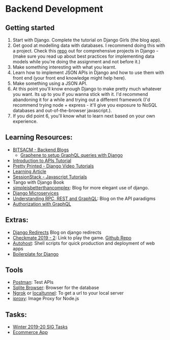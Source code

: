 # Backend Development

## Getting started

1. Start with Django. Complete the tutorial on Django Girls (the blog app).
2. Get good at modelling data with databases. I recommend doing this with a project. Check this [repo](github.com/dush-t/dvm-assignments) out for comprehensive projects in Django - (make sure you read up about best practices for implementing data models while you're doing the assignment and not before it.)
3. Make something interesting with what you learnt.
4. Learn how to implement JSON APIs in Django and how to use them with front end (your front end knowledge might help here).
5. Make something using a JSON API.
6. At this point you'll know enough Django to make pretty much whatever you want. Its up to you if you wanna stick with it. I'd recommend abandoning it for a while and trying out a different framework (I'd recommend trying node + express - it'll give you exposure to NoSQL databases and out-of-the-browser javascript.).
7. If you did point 6, you'll know what to learn next based on your own experience.

## Learning Resources:
- [BITSACM - Backend Blogs](https://blog.bitsacm.in/tag/backend/)
    - [Graphene to setup GraphQL queries with Django](https://blog.bitsacm.in/using-graphql-with-diango/)
- [Introduction to APIs Tutorial](https://zapier.com/learn/apis/chapter-1-introduction-to-apis/)
- [Pretty Printed - Django Video Tutorials](https://www.youtube.com/playlist?list=PLXmMXHVSvS-DQfOsQdXkzEZyD0Vei7PKf)
- [Learning Article](https://github.com/bitsacm/learning-articles/blob/master/django.md)
- [SessionStack - Javascript Tutorials](https://blog.sessionstack.com/tagged/tutorial)
- Tango with Django Book
- [simpleisbetterthancomplex](https://simpleisbetterthancomplex.com/): Blog for more elegant use of django.
- [Django Microservices](https://www.elastic.co/videos/django-microservices-made-easy-by-paul-hallett)
- [Understanding RPC, REST and GraphQL](https://apisyouwonthate.com/blog/understanding-rpc-rest-and-graphql/): Blog on the API paradigms
- [Authorization with GraphQL](https://jkettmann.com/authorization-with-graphql-and-custom-directives/)

## Extras:
- [Django Redirects](https://realpython.com/django-redirects/) Blog on django redirects
- [Checkmate 2019 - 2](http://checkmate2019.herokuapp.com): Link to play the game. [Github Repo](https://github.com/ashryaagr/Checkmate-2019-2)
- [Autohost](http://github.com/dush-t/autohost): Shell scripts for quick production and deployment of web apps
- [Boilerplate for Django](https://github.com/anshalshukla/Cookiecutter_Django)

## Tools
- [Postman](https://www.postman.com/): Test APIs
- [Sqlite Browser](https://sqlitebrowser.org/): Browser for the database
- [Ngrok](https://ngrok.com/) or [localtunnel](https://localtunnel.github.io/www/): To get a url to your local server
- [iproxy](https://www.npmjs.com/package/iproxy): Image Proxy for Node.js

## Tasks:
- [Winter 2019-20 SIG Tasks](https://github.com/ashryaagr/Winter-SIG)
- [Ecommerce App](https://github.com/dush-t/dvm-assignments/blob/master/back-end/django/ecommerce-app/README.md)
